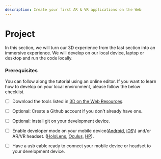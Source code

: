 ```yaml
---
description: Create your first AR & VR applications on the Web
---
```


# Project

In this section, we will turn our 3D experience from the last section into an immersive  experience. We will develop on our local device, laptop or desktop and run the code locally.

### Prerequisites

You can follow along the tutorial using an online editor. If you want to learn how to develop on your local environment, please follow the below checklist.

* [ ] Download the tools listed in [3D on the Web Resources](../../3d-on-the-web/resources.md).
* [ ] Optional: Create a Github account if you don't already have one. 
* [ ] Optional: install git on your development device.
* [ ] Enable developer mode on your mobile device\([Android](https://developer.android.com/studio/debug/dev-options), [iOS](https://www.wikihow.com/Enable-Developer-Mode-on-an-iPhone#:~:text=This%20is%20the%20gray%20gear%20icon%20on%20your%20iPhone's%20Home%20screen.&text=Scroll%20down%20and%20tap%20Developer,your%20computer%20while%20running%20Xcode.)\) and/or AR/VR headset. \([HoloLens](https://docs.microsoft.com/windows/mixed-reality/develop/platform-capabilities-and-apis/using-visual-studio?WT.mc_id=aiml-0000-ayyonet), [Oculus](https://developer.oculus.com/documentation/oculus-browser/browser-remote-debugging/), [HP](https://support.hp.com/us-en/document/c06433655)\).
* [ ] Have a usb cable ready to connect your mobile device or headset to your development device.



